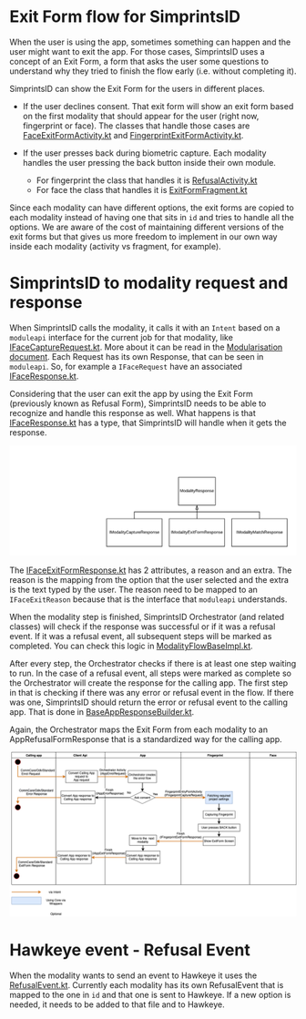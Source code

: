 # Exit Form flow for SimprintsID

When the user is using the app, sometimes something can happen and the user might want to exit the app. For those cases, SimprintsID uses a concept of an Exit Form, a form that asks the user some questions to understand why they tried to finish the flow early (i.e. without completing it).

SimprintsID can show the Exit Form for the users in different places.

- If the user declines consent. That exit form will show an exit form based on the first modality that should appear for the user (right now, fingerprint or face). The classes that handle those cases are [FaceExitFormActivity.kt](../src/main/java/com/simprints/id/activities/faceexitform/FaceExitFormActivity.kt) and [FingerprintExitFormActivity.kt](../src/main/java/com/simprints/id/activities/fingerprintexitform/FingerprintExitFormActivity.kt).

- If the user presses back during biometric capture. Each modality handles the user pressing the back button inside their own module.
  - For fingerprint the class that handles it is [RefusalActivity.kt](../../fingerprint/src/main/java/com/simprints/fingerprint/activities/refusal/RefusalActivity.kt)
  - For face the class that handles it is [ExitFormFragment.kt](../../face/src/main/java/com/simprints/face/exitform/ExitFormFragment.kt)

Since each modality can have different options, the exit forms are copied to each modality instead of having one that sits in `id` and tries to handle all the options. We are aware of the cost of maintaining different versions of the exit forms but that gives us more freedom to implement in our own way inside each modality (activity vs fragment, for example).

# SimprintsID to modality request and response

When SimprintsID calls the modality, it calls it with an `Intent` based on a `moduleapi` interface for the current job for that modality, like [IFaceCaptureRequest.kt](../../moduleapi/src/main/java/com/simprints/moduleapi/face/requests/IFaceCaptureRequest.kt). More about it can be read in the [Modularisation document](https://docs.google.com/document/d/1E-SNLGbqsAjn1IVamQhDEcWQJ092tLnNLLeTCo_A160/edit#). Each Request has its own Response, that can be seen in `moduleapi`. So, for example a `IFaceRequest` have an associated [IFaceResponse.kt](../../moduleapi/src/main/java/com/simprints/moduleapi/face/responses/IFaceResponse.kt).

Considering that the user can exit the app by using the Exit Form (previously known as Refusal Form), SimprintsID needs to be able to recognize and handle this response as well. What happens is that [IFaceResponse.kt](../../moduleapi/src/main/java/com/simprints/moduleapi/face/responses/IFaceResponse.kt) has a type, that SimprintsID will handle when it gets the response.

![modality_response_inheritance.png](modality_response_inheritance.png)

The [IFaceExitFormResponse.kt](../../moduleapi/src/main/java/com/simprints/moduleapi/face/responses/IFaceExitFormResponse.kt) has 2 attributes, a reason and an extra. The reason is the mapping from the option that the user selected and the extra is the text typed by the user. The reason need to be mapped to an `IFaceExitReason` because that is the interface that `moduleapi` understands.

When the modality step is finished, SimprintsID Orchestrator (and related classes) will check if the response was successful or if it was a refusal event. If it was a refusal event, all subsequent steps will be marked as completed. You can check this logic in [ModalityFlowBaseImpl.kt](../src/main/java/com/simprints/id/orchestrator/modality/ModalityFlowBaseImpl.kt#L68).

After every step, the Orchestrator checks if there is at least one step waiting to run. In the case of a refusal event, all steps were marked as complete so the Orchestrator will create the response for the calling app. The first step in that is checking if there was any error or refusal event in the flow. If there was one, SimprintsID should return the error or refusal event to the calling app. That is done in [BaseAppResponseBuilder.kt](../src/main/java/com/simprints/id/orchestrator/responsebuilders/BaseAppResponseBuilder.kt#L21).

Again, the Orchestrator maps the Exit Form from each modality to an AppRefusalFormResponse that is a standardized way for the calling app.

![exit_form_flow.png](exit_form_flow.png)

# Hawkeye event - Refusal Event

When the modality wants to send an event to Hawkeye it uses the [RefusalEvent.kt](../src/main/java/com/simprints/id/data/db/session/domain/models/events/RefusalEvent.kt). Currently each modality has its own RefusalEvent that is mapped to the one in `id` and that one is sent to Hawkeye. If a new option is needed, it needs to be added to that file and to Hawkeye.

